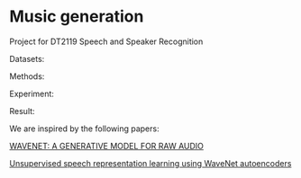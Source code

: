 # Music generation 

Project for DT2119 Speech and Speaker Recognition


Datasets:

Methods:

Experiment:

Result:

We are inspired by the following papers:

[WAVENET: A GENERATIVE MODEL FOR RAW AUDIO](https://arxiv.org/pdf/1609.03499.pdf)

[Unsupervised speech representation learning using WaveNet autoencoders](https://arxiv.org/pdf/1901.08810.pdf)
